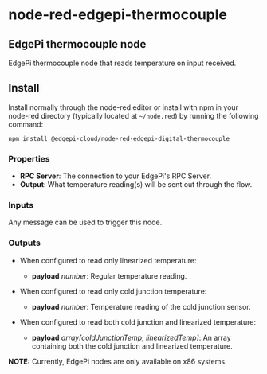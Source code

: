 # node-red-edgepi-thermocouple

## EdgePi thermocouple node

EdgePi thermocouple node that reads temperature on input received.

## Install
Install normally through the node-red editor or install with npm in your node-red directory
(typically located  at `~/node.red`) by running the following command:
```
npm install @edgepi-cloud/node-red-edgepi-digital-thermocouple
```

### Properties
- **RPC Server**: The connection to your EdgePi's RPC Server.
- **Output**: What temperature reading(s) will be sent out through the flow.

### Inputs
Any message can be used to trigger this node.

### Outputs
- When configured to read only linearized temperature:
  - **payload** *number*: Regular temperature reading.
  
- When configured to read only cold junction temperature:
  - **payload** *number*: Temperature reading of the cold junction sensor.
  
- When configured to read both cold junction and linearized temperature:
  - **payload** *array[coldJunctionTemp, linearizedTemp]*: An array containing both the cold junction and linearized temperature.


**NOTE:** Currently, EdgePi nodes are only available on x86 systems.

